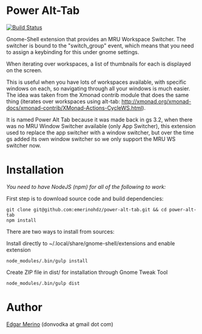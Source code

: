 # Power Alt-Tab
[![Build Status](https://travis-ci.org/emerinohdz/power-alt-tab.svg?branch=master)](https://travis-ci.org/emerinohdz/power-alt-tab)

Gnome-Shell extension that provides an MRU Workspace Switcher. The switcher
is bound to the "switch_group" event, which means that you need to assign
a keybinding for this under gnome settings.

When iterating over workspaces, a list of thumbnails for each is displayed 
on the screen.

This is useful when you have lots of workspaces available, with specific 
windows on each, so navigating through all your windows is much easier. 
The idea was taken from the Xmonad contrib module that does the same thing 
(iterates over workspaces using alt-tab: http://xmonad.org/xmonad-docs/xmonad-contrib/XMonad-Actions-CycleWS.html).

It is named Power Alt Tab because it was made back in gs 3.2, when there
was no MRU Window Switcher available (only App Switcher), this extension
used to replace the app switcher with a window switcher, but over the time
gs added its own window switcher so we only support the MRU WS switcher now.

# Installation

*You need to have NodeJS (npm) for all of the following to work:*

First step is to download source code and build dependencies:

    git clone git@github.com:emerinohdz/power-alt-tab.git && cd power-alt-tab
    npm install

There are two ways to install from sources:

Install directly to ~/.local/share/gnome-shell/extensions and enable extension

    node_modules/.bin/gulp install

Create ZIP file in dist/ for installation through Gnome Tweak Tool

    node_modules/.bin/gulp dist

# Author

[Edgar Merino](https://github.com/emerinohdz) (donvodka at gmail dot com)
